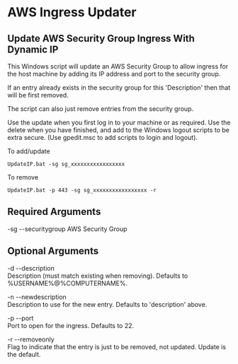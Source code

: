 # AWS Ingress Updater

## Update AWS Security Group Ingress With Dynamic IP
This Windows script will update an AWS Security Group to allow ingress for the host machine  by adding its IP address and port to the security group.

If an entry already exists in the security group for this 'Description' then that will be first removed.

The script can also just remove entries from the security group.

Use the update when you first log in to your machine or as required.
Use the delete when you have finished, and add to the Windows logout scripts to be extra secure. (Use gpedit.msc to add scripts to login and logout).

To add/update
```
UpdateIP.bat -sg sg_xxxxxxxxxxxxxxxxx
```

To remove
```
UpdateIP.bat -p 443 -sg sg_xxxxxxxxxxxxxxxxx -r
```


## Required Arguments

-sg --securitygroup   AWS Security Group

## Optional Arguments

-d --description   
Description (must match existing when removing). Defaults to %USERNAME%@%COMPUTERNAME%.

-n  --newdescription  
Description to use for the new entry. Defaults to 'description' above.

-p --port  
Port to open for the ingress. Defaults to 22.

-r --removeonly  
Flag to indicate that the entry is just to be removed, not updated. Update is the default.